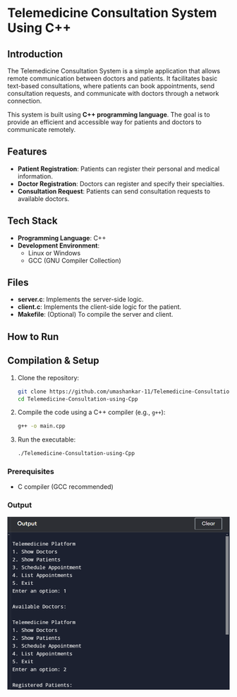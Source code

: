 # Telemedicine Consultation System Using C++

## Introduction

The Telemedicine Consultation System is a simple application that allows remote communication between doctors and patients. It facilitates basic text-based consultations, where patients can book appointments, send consultation requests, and communicate with doctors through a network connection.

This system is built using **C++ programming language**. The goal is to provide an efficient and accessible way for patients and doctors to communicate remotely.

## Features

- **Patient Registration**: Patients can register their personal and medical information.
- **Doctor Registration**: Doctors can register and specify their specialties.
- **Consultation Request**: Patients can send consultation requests to available doctors.

## Tech Stack

- **Programming Language**: C++
- **Development Environment**:
  - Linux or Windows
  - GCC (GNU Compiler Collection)

## Files

- **server.c**: Implements the server-side logic.
- **client.c**: Implements the client-side logic for the patient.
- **Makefile**: (Optional) To compile the server and client.

## How to Run
## Compilation & Setup

1. Clone the repository:
   ```bash
   git clone https://github.com/umashankar-11/Telemedicine-Consultation-using-Cpp.git
   cd Telemedicine-Consultation-using-Cpp
   ```

2. Compile the code using a C++ compiler (e.g., `g++`):
   ```bash
   g++ -o main.cpp
   ```

3. Run the executable:
   ```bash
   ./Telemedicine-Consultation-using-Cpp
   ```

### Prerequisites
- C compiler (GCC recommended)

### Output
![Screenshot of code output](screenshot-cpp.png)



